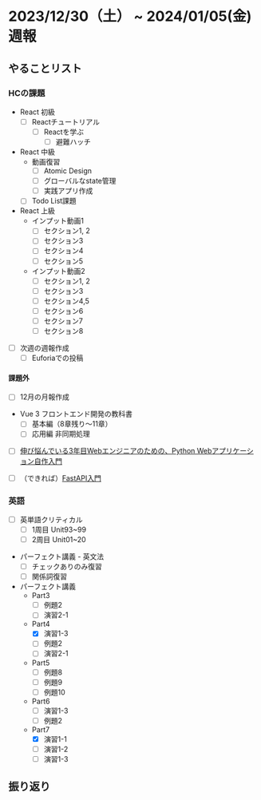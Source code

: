 # 2023/12/30（土） ~ 2024/01/05(金) 週報

## やることリスト

### HCの課題

- React 初級
  - [ ] Reactチュートリアル
    - [ ] Reactを学ぶ
      - [ ] 避難ハッチ

- React 中級
  - 動画復習
    - [ ] Atomic Design
    - [ ] グローバルなstate管理
    - [ ] 実践アプリ作成
  - [ ] Todo List課題

- React 上級
  - インプット動画1
    - [ ] セクション1, 2
    - [ ] セクション3
    - [ ] セクション4
    - [ ] セクション5
  - インプット動画2
    - [ ] セクション1, 2
    - [ ] セクション3
    - [ ] セクション4,5
    - [ ] セクション6
    - [ ] セクション7
    - [ ] セクション8

- [ ] 次週の週報作成
  - [ ] Euforiaでの投稿

#### 課題外

- [ ] 12月の月報作成

- Vue 3 フロントエンド開発の教科書
  - [ ] 基本編（8章残り〜11章）
  - [ ] 応用編 非同期処理

- [ ] [伸び悩んでいる3年目Webエンジニアのための、Python Webアプリケーション自作入門](https://zenn.dev/bigen1925/books/introduction-to-web-application-with-python)

- [ ] （できれば）[FastAPI入門](https://zenn.dev/sh0nk/books/537bb028709ab9)

### 英語

- [ ] 英単語クリティカル
  - [ ] 1周目 Unit93~99
  - [ ] 2周目 Unit01~20
- パーフェクト講義 - 英文法
  - [ ] チェックありのみ復習
  - [ ] 関係詞復習
- パーフェクト講義
  - Part3
    - [ ] 例題2
    - [ ] 演習2-1
  - Part4
    - [x] 演習1-3
    - [ ] 例題2
    - [ ] 演習2-1
  - Part5
    - [ ] 例題8
    - [ ] 例題9
    - [ ] 例題10
  - Part6
    - [ ] 演習1-3
    - [ ] 例題2
  - Part7
    - [x] 演習1-1
    - [ ] 演習1-2
    - [ ] 演習1-3

## 振り返り

